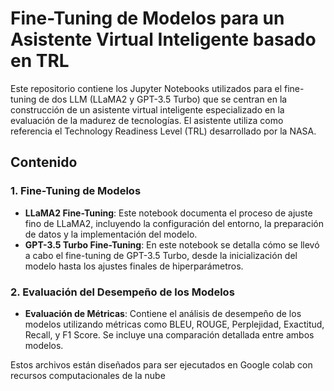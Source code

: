 # Fine-Tuning de Modelos para un Asistente Virtual Inteligente basado en TRL

Este repositorio contiene los Jupyter Notebooks utilizados para el fine-tuning de dos LLM (LLaMA2 y GPT-3.5 Turbo) que se centran en la construcción de un asistente virtual inteligente especializado en la evaluación de la madurez de tecnologías. El asistente utiliza como referencia el Technology Readiness Level (TRL) desarrollado por la NASA.

## Contenido

### 1. Fine-Tuning de Modelos
- **LLaMA2 Fine-Tuning**: Este notebook documenta el proceso de ajuste fino de LLaMA2, incluyendo la configuración del entorno, la preparación de datos y la implementación del modelo.
- **GPT-3.5 Turbo Fine-Tuning**: En este notebook se detalla cómo se llevó a cabo el fine-tuning de GPT-3.5 Turbo, desde la inicialización del modelo hasta los ajustes finales de hiperparámetros.

### 2. Evaluación del Desempeño de los Modelos
- **Evaluación de Métricas**: Contiene el análisis de desempeño de los modelos utilizando métricas como BLEU, ROUGE, Perplejidad, Exactitud, Recall, y F1 Score. Se incluye una comparación detallada entre ambos modelos.

Estos archivos están diseñados para ser ejecutados en Google colab con recursos computacionales de la nube
